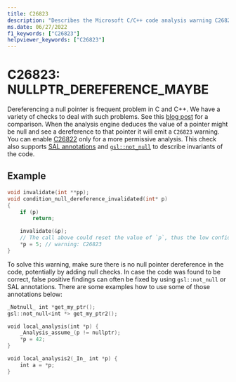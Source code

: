 ```yaml
---
title: C26823
description: "Describes the Microsoft C/C++ code analysis warning C26823, its causes, and how to address it."
ms.date: 06/27/2022
f1_keywords: ["C26823"]
helpviewer_keywords: ["C26823"]
---
```


# C26823: NULLPTR_DEREFERENCE_MAYBE

Dereferencing a null pointer is frequent problem in C and C++. We have a variety of checks to deal with such problems. See this [blog post](https://devblogs.microsoft.com/cppblog/improved-null-pointer-dereference-detection-in-visual-studio-2022-version-17-0-preview-4/) for a comparison. When the analysis engine deduces the value of a pointer might be null and see a dereference to that pointer it will emit a  `C26823` warning. You can enable [C26822](../code-quality/c26822.md) only for a more permissive analysis. This check also supports [SAL annotations](../code-quality/understanding-sal.md) and [`gsl::not_null`](https://github.com/microsoft/GSL) to describe invariants of the code.


## Example

```cpp
void invalidate(int **pp);
void condition_null_dereference_invalidated(int* p)
{
    if (p)
        return;

    invalidate(&p);
    // The call above could reset the value of `p`, thus the low confidence warning.
    *p = 5; // warning: C26823
}
```

To solve this warning, make sure there is no null pointer dereference in the code, potentially by adding null checks. In case the code was found to be correct, false positive findings can often be fixed by using `gsl::not_null` or SAL annotations. There are some examples how to use some of those annotations below:

```cpp
_Notnull_ int *get_my_ptr(); 
gsl::not_null<int *> get_my_ptr2(); 

void local_analysis(int *p) { 
    _Analysis_assume_(p != nullptr); 
    *p = 42; 
} 

void local_analysis2(_In_ int *p) { 
    int a = *p; 
} 
```